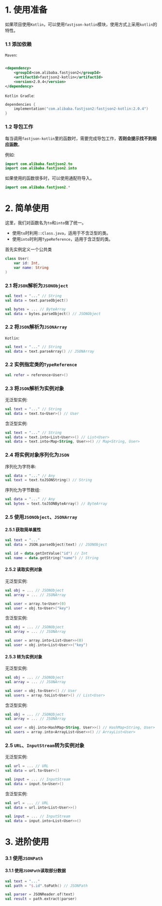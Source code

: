 # 1. 使用准备

如果项目使用`Kotlin`，可以使用`fastjson-kotlin`模块，使用方式上采用`kotlin`的特性。

### 1.1 添加依赖

`Maven`:

```xml

<dependency>
    <groupId>com.alibaba.fastjson2</groupId>
    <artifactId>fastjson2-kotlin</artifactId>
    <version>2.0.4</version>
</dependency>
```

`Kotlin Gradle`:

```kotlin
dependencies {
    implementation("com.alibaba.fastjson2:fastjson2-kotlin:2.0.4")
}
```

### 1.2 导包工作

每当调用`fastjson-kotlin`里的函数时，需要完成导包工作，**否则会提示找不到相应函数**。

例如:

```kotlin
import com.alibaba.fastjson2.to
import com.alibaba.fastjson2.into
```

如果使用的函数很多时，可以使用通配符导入。

```kotlin
import com.alibaba.fastjson2.*
```

# 2. 简单使用

这里，我们对函数名为`to`和`into`做了统一。

- 使用`to`时利用`::Class.java`，适用于不含泛型的类。
- 使用`into`时利用`TypeReference`，适用于含泛型的类。

首先实例定义一个公共类

```kotlin
class User(
    var id: Int,
    var name: String
)
```

### 2.1 将`JSON`解析为`JSONObject`

```kotlin
val text = "..." // String
val data = text.parseObject()

val bytes = ... // ByteArray
val data = bytes.parseObject() // JSONObject
```

### 2.2 将`JSON`解析为`JSONArray`

`Kotlin`:

```kotlin
val text = "..." // String
val data = text.parseArray() // JSONArray
```

### 2.2 实例指定类的`TypeReference`

```kotlin
val refer = reference<User>()
```

### 2.3 将`JSON`解析为实例对象

无泛型实例:

```kotlin
val text = "..." // String
val data = text.to<User>() // User
```

含泛型实例:

```kotlin
val text = "..." // String
val data = text.into<List<User>>() // List<User>
val data = text.into<Map<String, User>>() // Map<String, User>
```

### 2.4 将实例对象序列化为`JSON`

序列化为字符串:

```kotlin
val data = "..." // Any
val text = text.toJSONString() // String
```

序列化为字节数组:

```kotlin
val data = "..." // Any
val bytes = text.toJSONByteArray() // ByteArray
```

### 2.5 使用`JSONObject`、`JSONArray`

#### 2.5.1 获取简单属性

```kotlin
val text = "..."
val data = JSON.parseObject(text) // JSONObject

val id = data.getIntValue("id") // Int
val name = data.getString("name") // String
```

#### 2.5.2 读取实例对象

无泛型实例:

```kotlin
val obj = ... // JSONObject
val array = ... // JSONArray

val user = array.to<User>(0)
val user = obj.to<User>("key")
```

含泛型实例:

```kotlin
val obj = ... // JSONObject
val array = ... // JSONArray

val user = array.into<List<User>>(0)
val user = obj.into<List<User>>("key")
```

#### 2.5.3 转为实例对象

无泛型实例:

```kotlin
val obj = ... // JSONObject
val array = ... // JSONArray

val user = obj.to<User>() // User
val users = array.toList<User>() // List<User>
```

含泛型实例:

```kotlin
val obj = ... // JSONObject
val array = ... // JSONArray

val user = obj.into<HashMap<String, User>>() // HashMap<String, User>
val users = array.into<ArrayList<User>>() // ArrayList<User>
```

### 2.5 `URL`、`InputStream`转为实例对象

无泛型实例:

```kotlin
val url = ... // URL
val data = url.to<User>()
```

```kotlin
val input = ... // InputStream
val data = input.to<User>()
```

含泛型实例:

```kotlin
val url = ... // URL
val data = url.into<List<User>>()
```

```kotlin
val input = ... // InputStream
val data = input.into<List<User>>()
```

# 3. 进阶使用

### 3.1 使用`JSONPath`

#### 3.1.1 使用`JSONPath`读取部分数据

```kotlin
val text = "..."
val path = "$.id".toPath() // JSONPath

val parser = JSONReader.of(text)
val result = path.extract(parser)
```
